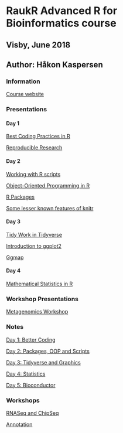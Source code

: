 ﻿# RaukR Advanced R for Bioinformatics course
## Visby, June 2018
## Author: Håkon Kaspersen

### Information
[Course website](https://nbisweden.github.io/workshop-RaukR-1806/)

### Presentations

#### Day 1

[Best Coding Practices in 
R](https://nbisweden.github.io/RaukR-2018/best_coding_practises_Marcin/presentation/pres_best_coding_practises.html#1)

[Reproducible
Research](https://nbisweden.github.io/RaukR-2018/reproducible_research_Roy/presentation/rr_presentation.html#1)

#### Day 2

[Working with R 
scripts](https://nbisweden.github.io/RaukR-2018/working_with_scripts_Markus/presentation/WorkingWithScriptsPresentation.html#1)

[Object-Oriented Programming in 
R](https://nbisweden.github.io/RaukR-2018/oop_Marcin/oop_presentation/oop_presentation.html#1)

[R 
Packages](https://nbisweden.github.io/RaukR-2018/rpackages_Sebastian/presentation/rpackages_Sebastian.html#1)

[Some lesser known features of 
knitr](https://slides.yihui.name/2018-knitr-Raukr-yihui-xie.html#1)

#### Day 3

[Tidy Work in 
Tidyverse](https://nbisweden.github.io/RaukR-2018/tidyverse_Marcin/presentation/tidyverse_presentation.html#1)

[Introduction to 
ggplot2](https://nbisweden.github.io/RaukR-2018/ggplot_Roy/presentation/ggplot_presentation.html#1)

[Ggmap](https://nbisweden.github.io/RaukR-2018/ggmap_Sebastian/presentation/ggmap_Sebastian.html#1)

#### Day 4

[Mathematical Statistics in 
R](https://nbisweden.github.io/RaukR-2018/GeneralStats_Nikolay/Presentation_GeneralStats.html#1)

### Workshop Presentations

[Metagenomics 
Workshop](https://nbisweden.github.io/RaukR-2018/metagenomics_John/presentation/DADA2_presentation.html#1)

### Notes

[Day 1: Better Coding](RaukR_Notes.html)

[Day 2: Packages, OOP and Scripts](RaukR_Notes_day2.html)

[Day 3: Tidyverse and Graphics](RaukR_Notes_day3.html)

[Day 4: Statistics](RaukR_Notes_day4.html)

[Day 5: Bioconductor](RaukR_Notes_day5.html)

### Workshops

[RNASeq and ChipSeq](RaukR_Workshop1_RNASeq_ChipSeq.html)

[Annotation](RaukR_Workshop2_Annotation.html)
